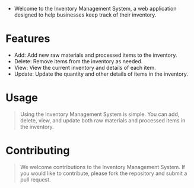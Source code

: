 * Welcome to the Inventory Management System, a web application designed to help businesses keep track of their inventory.

# Features
* Add: Add new raw materials and processed items to the inventory.
* Delete: Remove items from the inventory as needed.
* View: View the current inventory and details of each item.
* Update: Update the quantity and other details of items in the inventory.

# Usage
> Using the Inventory Management System is simple. You can add, delete, view, and update both raw materials and processed items in the inventory.

# Contributing
> We welcome contributions to the Inventory Management System. If you would like to contribute, please fork the repository and submit a pull request.
